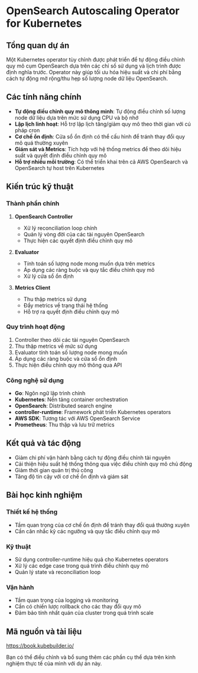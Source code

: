 # OpenSearch Autoscaling Operator for Kubernetes

## Tổng quan dự án
Một Kubernetes operator tùy chỉnh được phát triển để tự động điều chỉnh quy mô cụm OpenSearch dựa trên các chỉ số sử dụng và lịch trình được định nghĩa trước. Operator này giúp tối ưu hóa hiệu suất và chi phí bằng cách tự động mở rộng/thu hẹp số lượng node dữ liệu OpenSearch.

## Các tính năng chính
- **Tự động điều chỉnh quy mô thông minh**: Tự động điều chỉnh số lượng node dữ liệu dựa trên mức sử dụng CPU và bộ nhớ
- **Lập lịch linh hoạt**: Hỗ trợ lập lịch tăng/giảm quy mô theo thời gian với cú pháp cron
- **Cơ chế ổn định**: Cửa sổ ổn định có thể cấu hình để tránh thay đổi quy mô quá thường xuyên
- **Giám sát và Metrics**: Tích hợp với hệ thống metrics để theo dõi hiệu suất và quyết định điều chỉnh quy mô
- **Hỗ trợ nhiều môi trường**: Có thể triển khai trên cả AWS OpenSearch và OpenSearch tự host trên Kubernetes

## Kiến trúc kỹ thuật

### Thành phần chính

1. **OpenSearch Controller**
   - Xử lý reconciliation loop chính
   - Quản lý vòng đời của các tài nguyên OpenSearch
   - Thực hiện các quyết định điều chỉnh quy mô

2. **Evaluator**
   - Tính toán số lượng node mong muốn dựa trên metrics
   - Áp dụng các ràng buộc và quy tắc điều chỉnh quy mô
   - Xử lý cửa sổ ổn định

3. **Metrics Client**
   - Thu thập metrics sử dụng
   - Đẩy metrics về trạng thái hệ thống
   - Hỗ trợ ra quyết định điều chỉnh quy mô

### Quy trình hoạt động
1. Controller theo dõi các tài nguyên OpenSearch
2. Thu thập metrics về mức sử dụng
3. Evaluator tính toán số lượng node mong muốn
4. Áp dụng các ràng buộc và cửa sổ ổn định
5. Thực hiện điều chỉnh quy mô thông qua API

### Công nghệ sử dụng
- **Go**: Ngôn ngữ lập trình chính
- **Kubernetes**: Nền tảng container orchestration
- **OpenSearch**: Distributed search engine
- **controller-runtime**: Framework phát triển Kubernetes operators
- **AWS SDK**: Tương tác với AWS OpenSearch Service
- **Prometheus**: Thu thập và lưu trữ metrics

## Kết quả và tác động
- Giảm chi phí vận hành bằng cách tự động điều chỉnh tài nguyên
- Cải thiện hiệu suất hệ thống thông qua việc điều chỉnh quy mô chủ động
- Giảm thời gian quản trị thủ công
- Tăng độ tin cậy với cơ chế ổn định và giám sát

## Bài học kinh nghiệm

### Thiết kế hệ thống
- Tầm quan trọng của cơ chế ổn định để tránh thay đổi quá thường xuyên
- Cần cân nhắc kỹ các ngưỡng và quy tắc điều chỉnh quy mô

### Kỹ thuật
- Sử dụng controller-runtime hiệu quả cho Kubernetes operators
- Xử lý các edge case trong quá trình điều chỉnh quy mô
- Quản lý state và reconciliation loop

### Vận hành
- Tầm quan trọng của logging và monitoring
- Cần có chiến lược rollback cho các thay đổi quy mô
- Đảm bảo tính nhất quán của cluster trong quá trình scale

## Mã nguồn và tài liệu
https://book.kubebuilder.io/

Bạn có thể điều chỉnh và bổ sung thêm các phần cụ thể dựa trên kinh nghiệm thực tế của mình với dự án này.